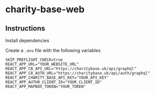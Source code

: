 # charity-base-web

## Instructions

Install dependencies

Create a `.env` file with the following variables

```
SKIP_PREFLIGHT_CHECK=true
REACT_APP_URL="YOUR_WEBSITE_URL"
REACT_APP_CB_API_URL="https://charitybase.uk/api/graphql"
REACT_APP_CB_AUTH_URL="https://charitybase.uk/api/auth/graphql"
REACT_APP_CHARITY_BASE_API_KEY="YOUR_API_KEY"
REACT_APP_AUTH0_CLIENT_ID="YOUR_CLIENT_ID"
REACT_APP_MAPBOX_TOKEN="YOUR_TOKEN"
```

